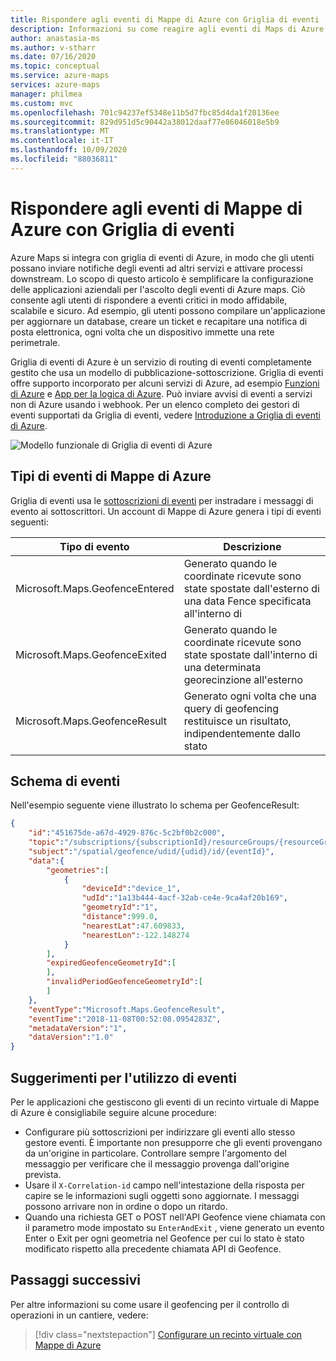 ```yaml
---
title: Rispondere agli eventi di Mappe di Azure con Griglia di eventi
description: Informazioni su come reagire agli eventi di Maps di Azure che coinvolgono le reti geografiche. Vedere come ascoltare gli eventi del mapping e come usare griglia di eventi per reindirizzare gli eventi ai gestori eventi.
author: anastasia-ms
ms.author: v-stharr
ms.date: 07/16/2020
ms.topic: conceptual
ms.service: azure-maps
services: azure-maps
manager: philmea
ms.custom: mvc
ms.openlocfilehash: 701c94237ef5348e11b5d7fbc85d4da1f20136ee
ms.sourcegitcommit: 829d951d5c90442a38012daaf77e86046018e5b9
ms.translationtype: MT
ms.contentlocale: it-IT
ms.lasthandoff: 10/09/2020
ms.locfileid: "88036811"
---
```

# <a name="react-to-azure-maps-events-by-using-event-grid"></a>Rispondere agli eventi di Mappe di Azure con Griglia di eventi

Azure Maps si integra con griglia di eventi di Azure, in modo che gli utenti possano inviare notifiche degli eventi ad altri servizi e attivare processi downstream. Lo scopo di questo articolo è semplificare la configurazione delle applicazioni aziendali per l'ascolto degli eventi di Azure maps. Ciò consente agli utenti di rispondere a eventi critici in modo affidabile, scalabile e sicuro. Ad esempio, gli utenti possono compilare un'applicazione per aggiornare un database, creare un ticket e recapitare una notifica di posta elettronica, ogni volta che un dispositivo immette una rete perimetrale.

Griglia di eventi di Azure è un servizio di routing di eventi completamente gestito che usa un modello di pubblicazione-sottoscrizione. Griglia di eventi offre supporto incorporato per alcuni servizi di Azure, ad esempio [Funzioni di Azure](https://docs.microsoft.com/azure/azure-functions/functions-overview) e [App per la logica di Azure](https://docs.microsoft.com/azure/azure-functions/functions-overview). Può inviare avvisi di eventi a servizi non di Azure usando i webhook. Per un elenco completo dei gestori di eventi supportati da Griglia di eventi, vedere [Introduzione a Griglia di eventi di Azure](https://docs.microsoft.com/azure/event-grid/overview).


![Modello funzionale di Griglia di eventi di Azure](./media/azure-maps-event-grid-integration/azure-event-grid-functional-model.png)


## <a name="azure-maps-events-types"></a>Tipi di eventi di Mappe di Azure

Griglia di eventi usa le [sottoscrizioni di eventi](https://docs.microsoft.com/azure/event-grid/concepts#event-subscriptions) per instradare i messaggi di evento ai sottoscrittori. Un account di Mappe di Azure genera i tipi di eventi seguenti: 

| Tipo di evento | Descrizione |
| ---------- | ----------- |
| Microsoft.Maps.GeofenceEntered | Generato quando le coordinate ricevute sono state spostate dall'esterno di una data Fence specificata all'interno di |
| Microsoft.Maps.GeofenceExited | Generato quando le coordinate ricevute sono state spostate dall'interno di una determinata georecinzione all'esterno |
| Microsoft.Maps.GeofenceResult | Generato ogni volta che una query di geofencing restituisce un risultato, indipendentemente dallo stato |

## <a name="event-schema"></a>Schema di eventi

Nell'esempio seguente viene illustrato lo schema per GeofenceResult:

```JSON
{
    "id":"451675de-a67d-4929-876c-5c2bf0b2c000",
    "topic":"/subscriptions/{subscriptionId}/resourceGroups/{resourceGroup}/providers/Microsoft.Maps/accounts/{accountName}",
    "subject":"/spatial/geofence/udid/{udid}/id/{eventId}",
    "data":{
        "geometries":[
            {
                "deviceId":"device_1",
                "udId":"1a13b444-4acf-32ab-ce4e-9ca4af20b169",
                "geometryId":"1",
                "distance":999.0,
                "nearestLat":47.609833,
                "nearestLon":-122.148274
            }
        ],
        "expiredGeofenceGeometryId":[
        ],
        "invalidPeriodGeofenceGeometryId":[
        ]
    },
    "eventType":"Microsoft.Maps.GeofenceResult",
    "eventTime":"2018-11-08T00:52:08.0954283Z",
    "metadataVersion":"1",
    "dataVersion":"1.0"
}

```

## <a name="tips-for-consuming-events"></a>Suggerimenti per l'utilizzo di eventi

Per le applicazioni che gestiscono gli eventi di un recinto virtuale di Mappe di Azure è consigliabile seguire alcune procedure:

* Configurare più sottoscrizioni per indirizzare gli eventi allo stesso gestore eventi. È importante non presupporre che gli eventi provengano da un'origine in particolare. Controllare sempre l'argomento del messaggio per verificare che il messaggio provenga dall'origine prevista.
* Usare il `X-Correlation-id` campo nell'intestazione della risposta per capire se le informazioni sugli oggetti sono aggiornate. I messaggi possono arrivare non in ordine o dopo un ritardo.
* Quando una richiesta GET o POST nell'API Geofence viene chiamata con il parametro mode impostato su `EnterAndExit` , viene generato un evento Enter o Exit per ogni geometria nel Geofence per cui lo stato è stato modificato rispetto alla precedente chiamata API di Geofence.

## <a name="next-steps"></a>Passaggi successivi

Per altre informazioni su come usare il geofencing per il controllo di operazioni in un cantiere, vedere:

> [!div class="nextstepaction"] 
> [Configurare un recinto virtuale con Mappe di Azure](tutorial-geofence.md)
